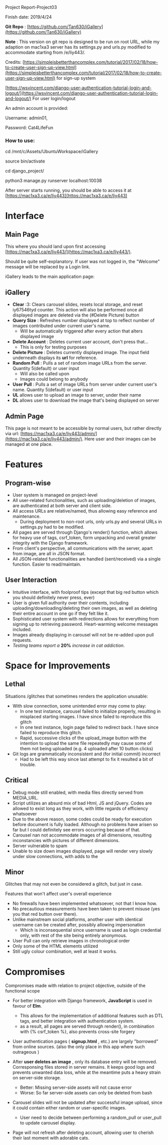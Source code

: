 Project Report-Project03

Finish date: 2019/4/24

**Git Repo** : [https://github.com/Tan630/iGallery](https://github.com/Tan630/iGallery)

**Note** : This version on git repo is designed to be run on root URL, while my adaption on mac1xa3 server has its settings.py and urls.py modified to accommodate starting from /e/liy443/.

Credits: [https://simpleisbetterthancomplex.com/tutorial/2017/02/18/how-to-create-user-sign-up-view.html](https://simpleisbetterthancomplex.com/tutorial/2017/02/18/how-to-create-user-sign-up-view.html) for sign-up system

[https://wsvincent.com/django-user-authentication-tutorial-login-and-logout/](https://wsvincent.com/django-user-authentication-tutorial-login-and-logout/) For user login/logout

An admin account is provided:

Username: admin01,

Password: Cat4LifeFun

### How to use:

cd /mnt/c/Assets/UbuntuWorkspace/iGallery

source bin/activate

cd django\_project/

python3 manage.py runserver localhost:10038

After server starts running, you should be able to access it at [https://mac1xa3.ca/e/liy443](https://mac1xa3.ca/e/liy443)

# Interface

## Main Page




This where you should land upon first accessing [https://mac1xa3.ca/e/liy443/](https://mac1xa3.ca/e/liy443/).

Should be quite self-explanatory. If user was not logged in, the &quot;Welcome&quot; message will be replaced by a Login link.

iGallery leads to the main application page:

## iGallery





- **Clear** :3: Clears carousel slides, resets local storage, and reset iy67546tyd counter. This action will also be performed once all displayed images are deleted via the (#Delete Picture) button
- **Query Size** : Refreshes number displayed at top to reflect number of images contributed under current user&#39;s name.
  - Will be automatically triggered after every action that alters displayed image
- **Delete Account** : Deletes current user account, don&#39;t press that…
  - This is only for testing purposes
- **Delete Picture** : Deletes currently displayed image. The input field underneath displays its **url** for reference.
- **Random Pull** : Pulls a set of random image URLs from the server. Quantity 5(default) or user input
  - Will also be called upon
  - Images could belong to anybody
- **User Pull** : Pulls a set of image URLs from server under current user&#39;s name. Quantity 5(default) or user input
- **UL** allows user to upload an image to server, under their name
- **DL** allows user to download the image that&#39;s being displayed on server

## Admin Page


This page is not meant to be accessible by normal users, but rather directly via url: [https://mac1xa3.ca/e/liy443/admin/](https://mac1xa3.ca/e/liy443/admin/).  Here user and their images can be managed at one place.

# Features

## Program-wise

- User system is managed on project-level
- All user-related functionalities, such as uploading/deletion of images, are authenticated at both server and client side.
- All access URLs are relative/named, thus allowing easy reference and maintenance.
  - During deployment to non-root urls, only urls.py and several URLs in settings.py had to be modified.
- All pages are served through Django&#39;s render() function, which allows for heavy use of tags, csrf\_token, form unpacking and overall greater integrity with the Django framework.
- From client&#39;s perspective, all communications with the server, apart from image, are all in JSON format.
- All JSON-related functionalities are handled (sent/received) via a single function. Easier to read/maintain.

## User Interaction

- Intuitive interface, with foolproof tips (except that big red button which you should definitely never press, ever)
- User is given full authority over their contents, including uploading/downloading/deleting their own images, as well as deleting their entire account in one go if they felt like it.
- Sophisticated user system with redirections allows for everything from signing up to retrieving password. Heart-warming welcome messages included.
- Images already displaying in carousel will not be re-added upon pull requests.
- _Testing teams report a_ **20%** _increase in cat addiction_.

# Space for Improvements

## Lethal

Situations /glitches that sometimes renders the application unusable:

- With slow connection, some unintended error may come to play:
  - In one test instance, carousel failed to initialize properly, resulting in misplaced starting images. I have since failed to reproduce this glitch
  - In one test instance, login page failed to redirect back. I have since failed to reproduce this glitch.
  - Rapid, successive clicks of the upload\_image button with the intention to upload the same file repeatedly may cause some of them not being uploaded (e.g. 4 uploaded after 10 button clicks)
- Git logs are grammatically inconsistent and (for initial commit) incorrect
  - Had to be left this way since last attempt to fix it resulted a bit of trouble.

## Critical

- Debug mode still enabled, with media files directly served from MEDIA\_URL.
- Script utilizes an absurd mix of bad Html, JS and jQuery. Codes are allowed to exist long as they work, with little regards of efficiency whatsoever
- Due to the above reason, some codes could be ready for execution before document is fully loaded. Although no problems have arisen so far but I could definitely see errors occurring because of that.
- Carousel nan not accommodate images of all dimensions, resulting inconstancies with pictures of different dimensions.
- Server vulnerable to spam
- Unable to size down images displayed, page will render very slowly under slow connections, with adds to the

## Minor

Glitches that may not even be considered a glitch, but just in case.

Features that won&#39;t affect user&#39;s overall experience

- No firewalls have been implemented whatsoever, not that I know how.
- No precautious measurements have been taken to prevent misuse (yes you that red button over there).
- Unlike mainstream social platforms, another user with identical username can be created after, possibly allowing impersonation
  - Which is inconsequential since username is used as login credential only, with rest of the site being entirely anonymous.
- User Pull can only retrieve images in chronological order
- Only some of the HTML elements utilized
- Still ugly colour combination, well at least it works.

# Compromises

Compromises made with relation to project objective, outside of the functional scope

- For better integration with Django framework, **JavaScript** is used in favour of **Elm**.
  - This allows for the implementation of additional features such as DTL tags, and better integration with authentication system.
  - as a result, all pages are served through render(), in combination with {% csrf\_token %}, also prevents cross-site forgery

- User authentication pages ( **signup.html** , etc.) are largely &quot;borrowed&quot; from online sources. (also the only place in this app where such outrageous )

- After **user deletes an image** , only its database entry will be removed. Corresponsing files stored in server remains. It keeps good logs and prevents unwanted data loss, while at the meantime puts a heavy strain on server-side storage.
  - Better: Missing server-side assets will not cause error
  - Worse: So far server-side assets can only be deleted from bash
- Carousel slides will not be updated after successful image upload, since it could contain either random or user-specific images.
  - User need to decide between performing a random\_pull or user\_pull to update carousel display.
- Page will not refresh after deleting account, allowing user to cherish their last moment with adorable cats.
